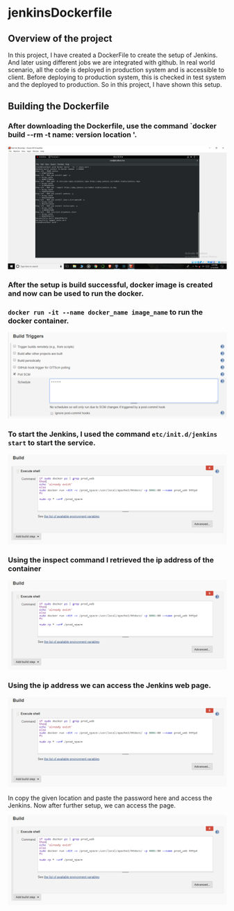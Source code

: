 # jenkinsDockerfile


## Overview of the project

In this project, I have created a DockerFile to create the setup of Jenkins. And later using different jobs we  are integrated with github. In real world scenario, all the code is deployed in production system and is accessible to client. Before deploying to production system, this is checked in test system and the deployed to production.
So in this project, I have shown this setup.

## Building the Dockerfile

### After downloading the Dockerfile, use the command `docker build --rm -t name: version location '.

![Dockerfile build](https://github.com/amalk-money/jenkinsDockerfile/blob/master/IMG/Screenshot%20(329).png)

### After the setup is build successful, docker image is created and now can be used to run the docker.

### `docker run -it --name docker_name image_name` to run the docker container.

![docker run](https://github.com/amalk-money/jenkinsProject/blob/master/screenShots/prodtrigger.png)

### To start the Jenkins, I used the command `etc/init.d/jenkins start` to start the service.

![start service](https://github.com/amalk-money/jenkinsProject/blob/master/screenShots/buildprod.png)

### Using the inspect command I retrieved the ip address of the container

![ip addresses](https://github.com/amalk-money/jenkinsProject/blob/master/screenShots/buildprod.png)

### Using the ip address we can access the Jenkins web page.

![web page](https://github.com/amalk-money/jenkinsProject/blob/master/screenShots/buildprod.png)

In copy the given location and paste the password here and access the Jenkins.
Now after further setup, we can access the page.

![Jenkins page](https://github.com/amalk-money/jenkinsProject/blob/master/screenShots/buildprod.png)
